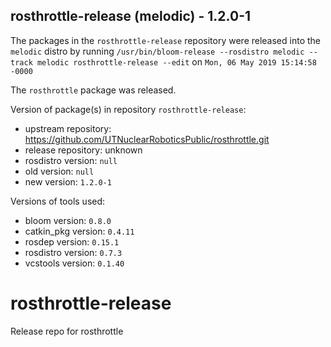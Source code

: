 ## rosthrottle-release (melodic) - 1.2.0-1

The packages in the `rosthrottle-release` repository were released into the `melodic` distro by running `/usr/bin/bloom-release --rosdistro melodic --track melodic rosthrottle-release --edit` on `Mon, 06 May 2019 15:14:58 -0000`

The `rosthrottle` package was released.

Version of package(s) in repository `rosthrottle-release`:

- upstream repository: https://github.com/UTNuclearRoboticsPublic/rosthrottle.git
- release repository: unknown
- rosdistro version: `null`
- old version: `null`
- new version: `1.2.0-1`

Versions of tools used:

- bloom version: `0.8.0`
- catkin_pkg version: `0.4.11`
- rosdep version: `0.15.1`
- rosdistro version: `0.7.3`
- vcstools version: `0.1.40`


# rosthrottle-release
Release repo for rosthrottle
